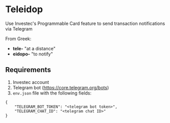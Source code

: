 # Teleidop
Use Investec's Programmable Card feature to send transaction notifications via Telegram

From Greek: 
 - **tele-** "at a distance"
 - **eidopo-** "to notify"

## Requirements
1. Investec account
2. Telegram bot (https://core.telegram.org/bots)
3. `env.json` file with the following fields:
```
{
    "TELEGRAM_BOT_TOKEN": "<telegram bot token>",
    "TELEGRAM_CHAT_ID": "<telegram chat ID>"   
}
```
